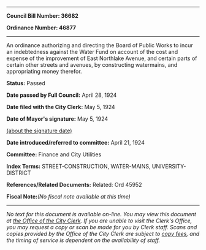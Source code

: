 

********

**Council Bill Number: 36682**
   
**Ordinance Number: 46877**
********

 An ordinance authorizing and directing the Board of Public Works to incur an indebtedness against the Water Fund on account of the cost and expense of the improvement of East Northlake Avenue, and certain parts of certain other streets and avenues, by constructing watermains, and appropriating money therefor.

**Status:** Passed
   
**Date passed by Full Council:** April 28, 1924
   
**Date filed with the City Clerk:** May 5, 1924
   
**Date of Mayor's signature:** May 5, 1924
   
[(about the signature date)](/~public/approvaldate.htm)
   
   
   
**Date introduced/referred to committee:** April 21, 1924
   
**Committee:** Finance and City Utilities
   
   
**Index Terms:** STREET-CONSTRUCTION, WATER-MAINS, UNIVERSITY-DISTRICT

**References/Related Documents:** Related: Ord 45952

**Fiscal Note:**_(No fiscal note available at this time)_
********

_No text for this document is available on-line. You may view this document at [the Office of the City Clerk](http://www.seattle.gov/leg/clerk/contactUs.htm). If you are unable to visit the Clerk's Office, you may request a copy or scan be made for you by Clerk staff. Scans and copies provided by the Office of the City Clerk are subject to [copy fees](http://clerk.seattle.gov/~public/clerkfees.htm), and the timing of service is dependent on the availability of staff._

